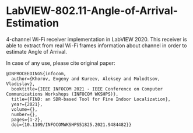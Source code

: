 # LabVIEW-802.11-Angle-of-Arrival-Estimation

4-channel Wi-Fi receiver implementation in LabVIEW 2020. This receiver is able to extract from real Wi-Fi frames information about channel in order to estimate Angle of Arrival.

In case of any use, please cite original paper:

```
@INPROCEEDINGS{infocom,
  author={Khorov, Evgeny and Kureev, Aleksey and Molodtsov, Vladislav},
  booktitle={IEEE INFOCOM 2021 - IEEE Conference on Computer Communications Workshops (INFOCOM WKSHPS)}, 
  title={FIND: an SDR-based Tool for Fine Indoor Localization}, 
  year={2021},
  volume={},
  number={},
  pages={1-2},
  doi={10.1109/INFOCOMWKSHPS51825.2021.9484482}}
```
